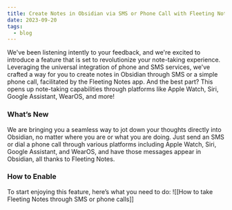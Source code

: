 ```yaml
---
title: Create Notes in Obsidian via SMS or Phone Call with Fleeting Notes
date: 2023-09-20
tags:
  - blog
---
```

We've been listening intently to your feedback, and we're excited to introduce a feature that is set to revolutionize your note-taking experience. Leveraging the universal integration of phone and SMS services, we've crafted a way for you to create notes in Obsidian through SMS or a simple phone call, facilitated by the Fleeting Notes app. And the best part? This opens up note-taking capabilities through platforms like Apple Watch, Siri, Google Assistant, WearOS, and more!

### What’s New

We are bringing you a seamless way to jot down your thoughts directly into Obsidian, no matter where you are or what you are doing. Just send an SMS or dial a phone call through various platforms including Apple Watch, Siri, Google Assistant, and WearOS, and have those messages appear in Obsidian, all thanks to Fleeting Notes.

### **How to Enable**

To start enjoying this feature, here’s what you need to do:
  ![[How to take Fleeting Notes through SMS or phone calls]]